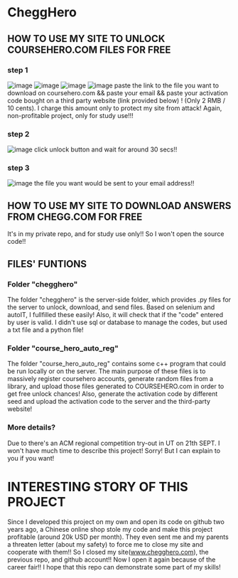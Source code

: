# CheggHero
## HOW TO USE MY SITE TO UNLOCK COURSEHERO.COM FILES FOR FREE
### step 1
![image](https://github.com/d8tltanc/CheggHero/blob/master/image/20180326140613646.png)
![image](https://github.com/d8tltanc/CheggHero/blob/master/image/20180326140842327.png)
![image](https://github.com/d8tltanc/CheggHero/blob/master/image/20180326140852170.png)
![image](https://github.com/d8tltanc/CheggHero/blob/master/image/20180326141607371.png)
paste the link to the file you want to download on coursehero.com && paste your email && paste your activation code bought on a third party website (link provided below) ! (Only 2 RMB / 10 cents). I charge this amount only to protect my site from attack! Again, non-profitable project, only for study use!!!

### step 2
![image](https://github.com/d8tltanc/CheggHero/blob/master/image/20180326142246554.png)
click unlock button and wait for around 30 secs!!

### step 3
![image](https://github.com/d8tltanc/CheggHero/blob/master/image/20180326143117599.png)
the file you want would be sent to your email address!!

## HOW TO USE MY SITE TO DOWNLOAD ANSWERS FROM CHEGG.COM FOR FREE
It's in my private repo, and for study use only!! So I won't open the source code!!

## FILES' FUNTIONS
### Folder "chegghero"
The folder "chegghero" is the server-side folder, which provides .py files for the server to unlock, download, and send files. Based on selenium and autoIT, I fullfilled these easily!
Also, it will check that if the "code" entered by user is valid. I didn't use sql or database to manage the codes, but used a txt file and a python file!
### Folder "course_hero_auto_reg"
The folder "course_hero_auto_reg" contains some c++ program that could be run locally or on the server. The main purpose of these files is to massively register coursehero accounts, generate random files from a library, and upload those files generated to COURSEHERO.com in order to get free unlock chances! Also, generate the activation code by different seed and upload the activation code to the server and the third-party website!
### More details?
Due to there's an ACM regional competition try-out in UT on 21th SEPT. I won't have much time to describe this project! Sorry! But I can explain to you if you want!

# INTERESTING STORY OF THIS PROJECT
Since I developed this project on my own and open its code on github two years ago, a Chinese online shop stole my code and make this project profitable (around 20k USD per month). They even sent me and my parents a threaten letter (about my safety) to force me to close my site and cooperate with them!! So I closed my site(www.chegghero.com), the previous repo, and github account!! Now I open it again because of the career fair!! I hope that this repo can demonstrate some part of my skills!

